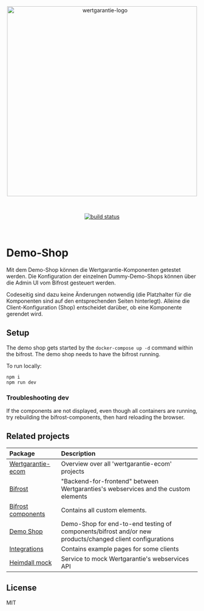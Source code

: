 <br/>
<br/>
<p align="center">
<img width="500" src="https://wertgarantie-bifrost.s3.eu-central-1.amazonaws.com/wertgarantie-logo.svg" alt="wertgarantie-logo">
</p>
<br/>
<p align="center">
  <a href="https://app.circleci.com/pipelines/github/wertgarantie-ecom/demo-shop?branch=master"><img src="https://circleci.com/gh/wertgarantie-ecom/demo-shop.svg?style=shield" alt="build status"></a>
  <!-- <a href="#"><img src="https://heroku-badge.herokuapp.com/?app=wertgarantie-bifrost&root=healthcheck" alt="heroku status"></a> -->
</p>
<br/>

# Demo-Shop
Mit dem Demo-Shop können die Wertgarantie-Komponenten getestet werden. Die Konfiguration der einzelnen Dummy-Demo-Shops können über die Admin UI vom Bifrost gesteuert werden. 

Codeseitig sind dazu keine Änderungen notwendig (die Platzhalter für die Komponenten sind auf den entsprechenden Seiten hinterlegt). Alleine die Client-Konfiguration (Shop) entscheidet darüber, ob eine Komponente gerendet wird.

## Setup
The demo shop gets started by the `docker-compose up -d` command within the bifrost. The demo shop needs to have the bifrost running.

To run locally:
```
npm i
npm run dev
```

### Troubleshooting dev
If the components are not displayed, even though all containers are running, try rebuilding the bifrost-components, then hard reloading the browser.

## Related projects

| Package                                                       | Description                                                                                                                         |
| :------------------------------------------------------------- | :----------------------------------------------------------------------------------------------------------------------------------------------------- |
| [Wertgarantie-ecom](https://github.com/wertgarantie-ecom)                                         | Overview over all 'wertgarantie-ecom' projects                                          |
| [Bifrost](https://github.com/wertgarantie-ecom/bifrost)                     | "Backend-for-frontend" between Wertgaranties's webservices and the custom elements                               |
| [Bifrost components](https://github.com/wertgarantie-ecom/bifrost-components)             | Contains all custom elements.                   |
| [Demo Shop](https://github.com/wertgarantie-ecom/demo-shop) | Demo-Shop for end-to-end testing of components/bifrost and/or new products/changed client configurations |
| [Integrations](https://github.com/wertgarantie-ecom/integrations)               | Contains example pages for some clients                      |
| [Heimdall mock](https://github.com/wertgarantie-ecom/heimdall-mock)                     | Service to mock Wertgarantie's webservices API                               |


## License

MIT













